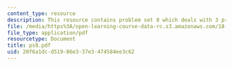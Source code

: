 ```yaml
---
content_type: resource
description: This resource contains problem set 8 which deals with 3 problems.
file: /media/https%3A/open-learning-course-data-rc.s3.amazonaws.com/18-435j-quantum-computation-fall-2003/20f6a1dcd51986e337e3474584ee3c62_ps8.pdf
file_type: application/pdf
resourcetype: Document
title: ps8.pdf
uid: 20f6a1dc-d519-86e3-37e3-474584ee3c62
---
```

